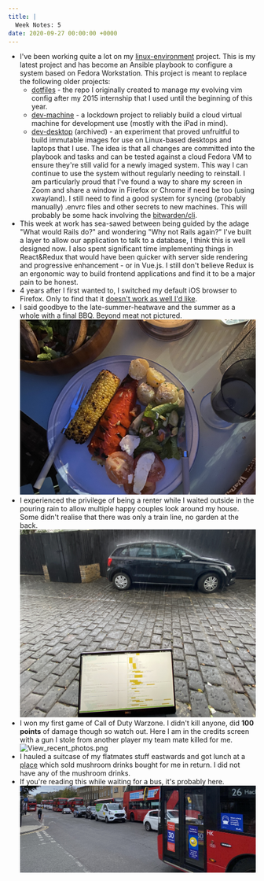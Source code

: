 ```yaml
---
title: |
  Week Notes: 5
date: 2020-09-27 00:00:00 +0000
---
```


- I've been working quite a lot on my [linux-environment](https://github.com/charlieegan3/linux-environment) project. This is my latest project and has become an Ansible playbook to configure a system based on Fedora Workstation. This project is meant to replace the following older projects:
    - [dotfiles](https://github.com/charlieegan3/dotfiles) - the repo I originally created to manage my evolving vim config after my 2015 internship that I used until the beginning of this year.
    - [dev-machine](https://github.com/charlieegan3/dev-machine) - a lockdown project to reliably build a cloud virtual machine for development use (mostly with the iPad in mind).
    - [dev-desktop](https://github.com/charlieegan3/dev-desktop) (archived) - an experiment that proved unfruitful to build immutable images for use on Linux-based desktops and laptops that I use.
    The idea is that all changes are committed into the playbook and tasks and can be tested against a cloud Fedora VM to ensure they're still valid for a newly imaged system. This way I can continue to use the system without regularly needing to reinstall. I am particularly proud that I've found a way to share my screen in Zoom and share a window in Firefox or Chrome if need be too (using xwayland).
    I still need to find a good system for syncing (probably manually) .envrc files and other secrets to new machines. This will probably be some hack involving the [bitwarden/cli](https://github.com/bitwarden/cli).
- This week at work has sea-sawed between being guided by the adage "What would Rails do?" and wondering "Why not Rails again?" I've built a layer to allow our application to talk to a database, I think this is well designed now. I also spent significant time implementing things in React&Redux that would have been quicker with server side rendering and progressive enhancement - or in Vue.js. I still don't believe Redux is an ergonomic way to build frontend applications and find it to be a major pain to be honest.
- 4 years after I first wanted to, I switched my default iOS browser to Firefox. Only to find that it [doesn't work as well I'd like](https://github.com/mozilla-mobile/firefox-ios/issues/7349).
- I said goodbye to the late-summer-heatwave and the summer as a whole with a final BBQ. Beyond meat not pictured.
    ![5E5C2292-42B7-4962-A2E5-98B7C6FA1AE4.jpeg](5E5C2292-42B7-4962-A2E5-98B7C6FA1AE4.jpeg)
- I experienced the privilege of being a renter while I waited outside in the pouring rain to allow multiple happy couples look around my house. Some didn't realise that there was only a train line, no garden at the back.
    ![8493F87B-1483-41C4-BD6B-9CB5CDB5A8DA.jpeg](8493F87B-1483-41C4-BD6B-9CB5CDB5A8DA.jpeg)
- I won my first game of Call of Duty Warzone. I didn't kill anyone, did **100 points** of damage though so watch out. Here I am in the credits screen with a gun I stole from another player my team mate killed for me.
    ![View_recent_photos.png](View_recent_photos.png)
- I hauled a suitcase of my flatmates stuff eastwards and got lunch at a [place](https://www.loveshackldn.com/) which sold mushroom drinks bought for me in return. I did not have any of the mushroom drinks.
- If you're reading this while waiting for a bus, it's probably here.
    ![10A5B86C-11D7-4552-A83E-8E5D65C6BE21.jpeg](10A5B86C-11D7-4552-A83E-8E5D65C6BE21.jpeg)
